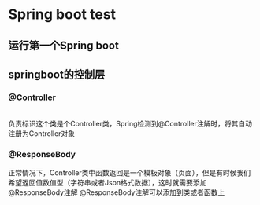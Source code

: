 # Spring boot test
<h2>运行第一个Spring boot</h2>
<h2>springboot的控制层</h2>
<p>
  <h3>@Controller</h3>
  <br>
负责标识这个类是个Controller类，Spring检测到@Controller注解时，将其自动注册为Controller对象
</p>
<p>
  <h3>@ResponseBody</h3>
正常情况下，Controller类中函数返回是一个模板对象（页面），但是有时候我们希望返回值数值型（字符串或者Json格式数据），这时就需要添加@ResponseBody注解
@ResponseBody注解可以添加到类或者函数上
</p>
